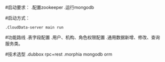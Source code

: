 #启动要求：
	.配置zookeeper
	.运行mongodb

#启动方式：

	.CloudData-server main run
	
#功能路线
	.表字段配置
	.用户、机构、角色权限配置
	.通用数据新增、修改、查询服务类。

#技术选型
	.dubbox rpc+rest
	.morphia mongodb orm
